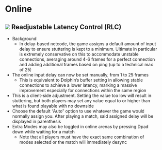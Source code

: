 # Online

## ![](../images/SmashBall.png) Readjustable Latency Control (RLC)
- Background
  - In delay-based netcode, the game assigns a default amount of input delay to ensure stuttering is kept to a minimum. Ultimate in particular is extremely conservative on this to accommodate unstable connections, averaging around 4-6 frames for a perfect connection and adding additional frames based on ping (up to a technical max of 25)
- The online input delay can now be set manually, from 1 to 25 frames
  - This is equivalent to Dolphin’s buffer setting in allowing stable connections to achieve a lower latency, marking a massive improvement especially for connections within the same region
- This is a client-side adjustment. Setting the value too low will result in stuttering, but both players may set any value equal to or higher than what is found playable with no downside
- Choose the default “Auto” option to use whatever the game would normally assign you. After playing a match, said assigned delay will be displayed in parenthesis
- Extra Modes may also be toggled in online arenas by pressing Dpad down while waiting for a match
  - Note that all players must have the exact same combination of modes selected or the match will immediately desync

<script src="../js/arrow.js">
</script>